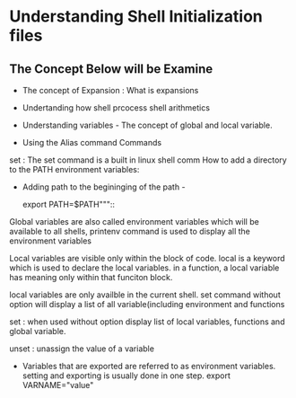 # Understanding Shell Initialization files

## The Concept Below will be Examine

* The concept of Expansion : What is expansions

* Undertanding how shell prcocess shell arithmetics

* Understanding variables - The concept of global and local variable.

* Using the Alias command
Commands

set : The set command is a built in linux shell comm
How to add a directory to the PATH environment variables:
* Adding path to the begininging of the path -

    export PATH=$PATH"""::


Global variables are also called environment variables which will be available to all shells, printenv command is used to display all the environment variables

Local variables are visible only within the block of code. local is a keyword which is used to declare the local variables. in a function, a local variable has meaning only within that funciton block.

local variables are only availble in the current shell. set command without option will display a list of all variable(including environment and functions

set : when used without option display list of local variables, functions and global variable.

unset : unassign the value of a variable

* Variables that are exported are referred to as environment variables. setting and exporting is usually done in one step.
    export VARNAME="value"
